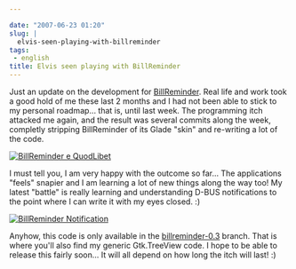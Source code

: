 ```yaml
---

date: "2007-06-23 01:20"
slug: |
  elvis-seen-playing-with-billreminder
tags:
 - english
title: Elvis seen playing with BillReminder
---
```


Just an update on the development for
[BillReminder](http://sourceforge.net/projects/billreminder/). Real life
and work took a good hold of me these last 2 months and I had not been
able to stick to my personal roadmap... that is, until last week. The
programming itch attacked me again, and the result was several commits
along the week, completly stripping BillReminder of its Glade "skin" and
re-writing a lot of the code.

[![BillReminder e
QuodLibet](http://farm2.static.flickr.com/1114/593964843_d938a5c21c.jpg)](http://www.flickr.com/photos/ogmaciel/593964843/)

I must tell you, I am very happy with the outcome so far... The
applications "feels" snapier and I am learning a lot of new things along
the way too! My latest "battle" is really learning and understanding
D-BUS notifications to the point where I can write it with my eyes
closed. :)

[![BillReminder
Notification](http://farm2.static.flickr.com/1169/594271028_1582e9b5f1.jpg)](http://www.flickr.com/photos/ogmaciel/594271028/)

Anyhow, this code is only available in the
[billreminder-0.3](http://billreminder.svn.sourceforge.net/viewvc/billreminder/branches/billreminder-0.3/)
branch. That is where you'll also find my generic Gtk.TreeView code. I
hope to be able to release this fairly soon... It will all depend on how
long the itch will last! :)
